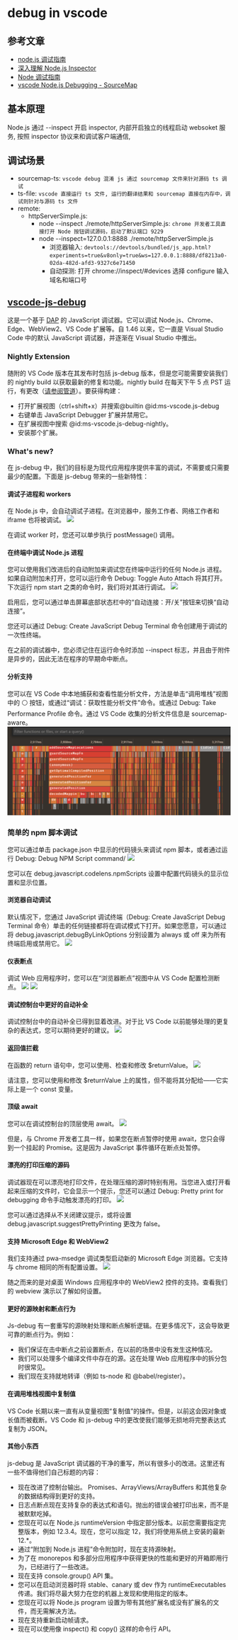 # debug in vscode
## 参考文章
- [node.js 调试指南](https://nodejs.org/zh-cn/docs/guides/debugging-getting-started/)
- [深入理解 Node.js Inspector](https://zhuanlan.zhihu.com/p/396463046)
- [Node 调试指南](https://nodejs.org/zh-cn/docs/guides/debugging-getting-started/)
- [vscode Node.js Debugging - SourceMap](https://code.visualstudio.com/docs/nodejs/nodejs-debugging#_source-maps)

## 基本原理
Node.js 通过 --inspect 开启 inspector, 内部开启独立的线程启动 websoket 服务, 按照 inspector 协议来和调试客户端通信, 

## 调试场景
- sourcemap-ts: `vscode debug 混淆 js 通过 sourcemap 文件来针对源码 ts 调试`
- ts-file: `vscode 直接运行 ts 文件, 运行的翻译结果和 sourcemap 直接在内存中，调试则针对与源码 ts 文件`
- remote:
  - httpServerSimple.js: 
    - node --inspect ./remote/httpServerSimple.js: `chrome 开发者工具直接打开 Node 按钮调试源码，启动了默认端口 9229`
    - node --inspect=127.0.0.1:8888 ./remote/httpServerSimple.js
      - 浏览器输入: `devtools://devtools/bundled/js_app.html?experiments=true&v8only=true&ws=127.0.0.1:8888/df8213a0-02da-482d-afd3-9327c6e71450`
      - 自动探测: 打开 chrome://inspect/#devices 选择 configure 输入域名和端口号


## [vscode-js-debug](https://github.com/microsoft/vscode-js-debug)
这是一个基于 [DAP](https://microsoft.github.io/debug-adapter-protocol/) 的 JavaScript 调试器。它可以调试 Node.js、Chrome、Edge、WebView2、VS Code 扩展等。自 1.46 以来，它一直是 Visual Studio Code 中的默认 JavaScript 调试器，并逐渐在 Visual Studio 中推出。

### Nightly Extension
随附的 VS Code 版本在其发布时包括 js-debug 版本，但是您可能需要安装我们的 nightly build 以获取最新的修复和功能。nightly build 在每天下午 5 点 PST 运行，有更改（[请参阅管道](https://dev.azure.com/vscode/VS%20Code%20debug%20adapters/_build?definitionId=28)）。要获得构建：
- 打开扩展视图（ctrl+shift+x）并搜索@builtin @id:ms-vscode.js-debug
- 右键单击 JavaScript Debugger 扩展并禁用它。
- 在扩展视图中搜索 @id:ms-vscode.js-debug-nightly。
- 安装那个扩展。

### What's new?
在 js-debug 中，我们的目标是为现代应用程序提供丰富的调试，不需要或只需要最少的配置。下面是 js-debug 带来的一些新特性：

#### 调试子进程和 workers
在 Node.js 中，会自动调试子进程。在浏览器中，服务工作者、网络工作者和 iframe 也将被调试。
![](https://github.com/microsoft/vscode-js-debug/blob/main/resources/readme/web-worker.png)

在调试 worker 时，您还可以单步执行 postMessage() 调用。

#### 在终端中调试 Node.js 进程
您可以使用我们改进后的自动附加来调试您在终端中运行的任何 Node.js 进程。如果自动附加未打开，您可以运行命令 Debug: Toggle Auto Attach 将其打开。下次运行 npm start 之类的命令时，我们将对其进行调试。
![](https://github.com/microsoft/vscode-js-debug/blob/main/resources/readme/auto-attach.png)

启用后，您可以通过单击屏幕底部状态栏中的“自动连接：开/关”按钮来切换“自动连接”。

您还可以通过 Debug: Create JavaScript Debug Terminal 命令创建用于调试的一次性终端。

在之前的调试器中，您必须记住在运行命令时添加 --inspect 标志，并且由于附件是异步的，因此无法在程序的早期命中断点。

#### 分析支持
您可以在 VS Code 中本地捕获和查看性能分析文件，方法是单击“调用堆栈”视图中的 ⚪ 按钮，或通过“调试：获取性能分析文件”命令。或通过 Debug: Take Performance Profile 命令。通过 VS Code 收集的分析文件信息是 sourcemap-aware。
![](https://github.com/microsoft/vscode-js-debug/blob/main/resources/readme/flame-chart.png)

### 简单的 npm 脚本调试
您可以通过单击 package.json 中显示的代码镜头来调试 npm 脚本，或者通过运行 Debug: Debug NPM Script command/
![](https://github.com/microsoft/vscode-js-debug/raw/main/resources/readme/npm-code-lens.png)

您可以在 debug.javascript.codelens.npmScripts 设置中配置代码镜头的显示位置和显示位置。

#### 浏览器自动调试
默认情况下，您通过 JavaScript 调试终端（Debug: Create JavaScript Debug Terminal 命令）单击的任何链接都将在调试模式下打开。如果您愿意，可以通过将 debug.javascript.debugByLinkOptions 分别设置为 always 或 off 来为所有终端启用或禁用它。
![](https://github.com/microsoft/vscode-js-debug/raw/main/resources/readme/link-debugging.gif)

#### 仪表断点
调试 Web 应用程序时，您可以在“浏览器断点”视图中从 VS Code 配置检测断点。
![](https://github.com/microsoft/vscode-js-debug/raw/main/resources/readme/instrumentation-breakpoints.png)
![](https://github.com/microsoft/vscode-js-debug/raw/main/resources/readme/instrumentation-breakpoints2.png)

#### 调试控制台中更好的自动补全
调试控制台中的自动补全已得到显着改进。对于比 VS Code 以前能够处理的更复杂的表达式，您可以期待更好的建议。
![](https://github.com/microsoft/vscode-js-debug/raw/main/resources/readme/repl-improvements.png)

#### 返回值拦截
在函数的 return 语句中，您可以使用、检查和修改 $returnValue。
![](https://github.com/microsoft/vscode-js-debug/raw/main/resources/readme/returnvalue.png)

请注意，您可以使用和修改 $returnValue 上的属性，但不能将其分配给——它实际上是一个 const 变量。

#### 顶级 await
您可以在调试控制台的顶层使用 await。
![](https://github.com/microsoft/vscode-js-debug/raw/main/resources/readme/top-level-await.png)

但是，与 Chrome 开发者工具一样，如果您在断点暂停时使用 await，您只会得到一个挂起的 Promise。这是因为 JavaScript 事件循环在断点处暂停。

#### 漂亮的打印压缩的源码
调试器现在可以漂亮地打印文件，在处理压缩的源时特别有用。当您进入或打开看起来压缩的文件时，它会显示一个提示，您还可以通过 Debug: Pretty print for debugging 命令手动触发漂亮的打印。
![](https://code.visualstudio.com/assets/updates/1_43/js-debug-pretty-printing.gif)

您可以通过选择从不关闭建议提示，或将设置 debug.javascript.suggestPrettyPrinting 更改为 false。

#### 支持 Microsoft Edge 和 WebView2
我们支持通过 pwa-msedge 调试类型启动新的 Microsoft Edge 浏览器。它支持与 chrome 相同的所有配置设置。
![](https://github.com/microsoft/vscode-js-debug/raw/main/resources/readme/webview2.png)

随之而来的是对桌面 Windows 应用程序中的 WebView2 控件的支持。查看我们的 webview 演示以了解如何设置。

#### 更好的源映射和断点行为
Js-debug 有一套重写的源映射处理和断点解析逻辑。在更多情况下，这会导致更可靠的断点行为。例如：
- 我们保证在击中断点之前设置断点，在以前的场景中没有发生这种情况。
- 我们可以处理多个编译文件中存在的源。这在处理 Web 应用程序中的拆分包时很常见。
- 我们现在支持就地转译（例如 ts-node 和 @babel/register）。

#### 在调用堆栈视图中复制值
VS Code 长期以来一直有从变量视图“复制值”的操作。但是，以前这会因对象或长值而被截断。VS Code 和 js-debug 中的更改使我们能够无损地将完整表达式复制为 JSON。

#### 其他小东西
js-debug 是 JavaScript 调试器的干净的重写，所以有很多小的改进。这里还有一些不值得他们自己标题的内容：
- 现在改进了控制台输出。 Promises、ArrayViews/ArrayBuffers 和其他复杂的数据结构得到更好的支持。
- 日志点断点现在支持复杂的表达式和语句。抛出的错误会被打印出来，而不是被默默吃掉。
- 您现在可以在 Node.js runtimeVersion 中指定部分版本。以前您需要指定完整版本，例如 12.3.4。现在，您可以指定 12，我们将使用系统上安装的最新 12.*。
- 通过“附加到 Node.js 进程”命令附加时，现在支持源映射。
- 为了在 monorepos 和多部分应用程序中获得更快的性能和更好的开箱即用行为，已经进行了一些改进。
- 现在支持 console.group() API 集。
- 您可以在启动浏览器时将 stable、canary 或 dev 作为 runtimeExecutables 传递。我们将尽最大努力在您的机器上发现和使用指定的版本。
- 您现在可以将 Node.js program 设置为带有其他扩展名或没有扩展名的文件，而无需解决方法。
- 现在支持重新启动帧请求。
- 现在可以使用像 inspect() 和 copy() 这样的命令行 API。
